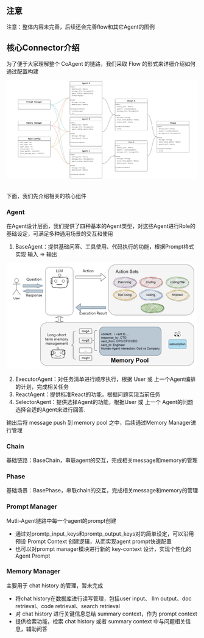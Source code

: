 

## 注意
注意：整体内容未完善，后续还会完善flow和其它Agent的图例

## 核心Connector介绍
为了便于大家理解整个 CoAgent 的链路，我们采取 Flow 的形式来详细介绍如何通过配置构建

<div align=center>
  <img src="/sources/docs_imgs/agent-flow.png" alt="图片">
</div>


<br>下面，我们先介绍相关的核心组件<br>

### Agent
在Agent设计层面，我们提供了四种基本的Agent类型，对这些Agent进行Role的基础设定，可满足多种通用场景的交互和使用
1. BaseAgent：提供基础问答、工具使用、代码执行的功能，根据Prompt格式实现 输入 => 输出

<div align=center>
  <img src="/sources/docs_imgs/BaseAgent.png" alt="图片" style="width: 500px;  height:auto;">
</div>

2. ExecutorAgent：对任务清单进行顺序执行，根据 User 或 上一个Agent编排的计划，完成相关任务
3. ReactAgent：提供标准React的功能，根据问题实现当前任务
4. SelectorAgent：提供选择Agent的功能，根据User 或 上一个 Agent的问题选择合适的Agent来进行回答.

输出后将 message push 到 memory pool 之中，后续通过Memory Manager进行管理

### Chain
基础链路：BaseChain，串联agent的交互，完成相关message和memory的管理

### Phase
基础场景：BasePhase，串联chain的交互，完成相关message和memory的管理

### Prompt Manager
Mutli-Agent链路中每一个agent的prompt创建
- 通过对promtp_input_keys和promtp_output_keys对的简单设定，可以沿用预设 Prompt Context 创建逻辑，从而实现agent prompt快速配置
- 也可以对prompt manager模块进行新的 key-context 设计，实现个性化的 Agent Prompt

### Memory Manager
主要用于 chat history 的管理，暂未完成
- 将chat history在数据库进行读写管理，包括user input、 llm output、doc retrieval、code retrieval、search retrieval
- 对 chat history 进行关键信息总结 summary context，作为 prompt context
- 提供检索功能，检索 chat history 或者 summary context 中与问题相关信息，辅助问答

